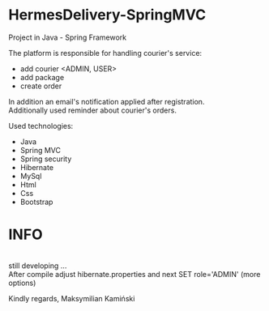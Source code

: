 # HermesDelivery-SpringMVC

Project in Java - Spring Framework

The platform is responsible for handling courier's service:
- add courier <ADMIN, USER>
- add package
- create order

In addition an email's notification applied after registration. </br>
Additionally used reminder about courier's orders.

Used technologies:
- Java 
- Spring MVC
- Spring security
- Hibernate
- MySql
- Html
- Css
- Bootstrap

<h1>INFO</h1></br>
still developing ...</br>
After compile adjust hibernate.properties and next SET role='ADMIN' (more options)

Kindly regards, Maksymilian Kamiński
